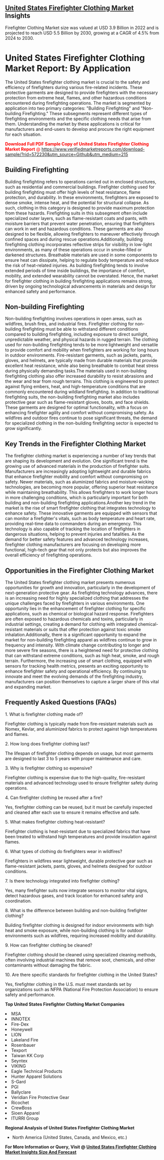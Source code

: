 <h2><a href="https://www.verifiedmarketreports.com/download-sample/?rid=572230&amp;utm_source=Github&amp;utm_medium=215" target="_blank">United States Firefighter Clothing Market</a> Insights</h2><p>Firefighter Clothing Market size was valued at USD 3.9 Billion in 2022 and is projected to reach USD 5.5 Billion by 2030, growing at a CAGR of 4.5% from 2024 to 2030.</p><p><h1>United States Firefighter Clothing Market Report: By Application</h1>The United States firefighter clothing market is crucial to the safety and efficiency of firefighters during various fire-related incidents. These protective garments are designed to provide firefighters with the necessary protection from extreme heat, flames, and other hazardous conditions encountered during firefighting operations. The market is segmented by application into two primary categories: "Building Firefighting" and "Non-building Firefighting." These subsegments represent different types of firefighting environments and the specific clothing needs that arise from them. Understanding the market by these applications is critical for manufacturers and end-users to develop and procure the right equipment for each situation. <p><span class=""><span style="color: #ff0000;"><strong>Download Full PDF Sample Copy of United States Firefighter Clothing Market Report</strong> @ </span><a href="https://www.verifiedmarketreports.com/download-sample/?rid=572230&amp;utm_source=Github&amp;utm_medium=215" target="_blank">https://www.verifiedmarketreports.com/download-sample/?rid=572230&amp;utm_source=Github&amp;utm_medium=215</a></span></p><h2>Building Firefighting</h2>Building firefighting refers to operations carried out in enclosed structures, such as residential and commercial buildings. Firefighter clothing used for building firefighting must offer high levels of heat resistance, flame protection, and durability. In these environments, firefighters are exposed to dense smoke, intense heat, and the potential for structural collapse. As such, clothing in this category is designed to provide maximum protection from these hazards. Firefighting suits in this subsegment often include specialized outer layers, such as flame-resistant coats and pants, with moisture barriers that prevent water penetration, ensuring that firefighters can work in wet and hazardous conditions. These garments are also designed to be flexible, allowing firefighters to maneuver effectively through confined spaces and during rescue operations.Additionally, building firefighting clothing incorporates reflective strips for visibility in low-light environments, as many of these operations occur in smoke-filled or darkened structures. Breathable materials are used in some components to ensure heat can dissipate, helping to regulate body temperature and reduce the risk of heat-related injuries. As building firefighting tends to involve extended periods of time inside buildings, the importance of comfort, mobility, and extended wearability cannot be overstated. Hence, the market for firefighter clothing in building firefighting applications remains strong, driven by ongoing technological advancements in materials and design for enhanced safety and performance.<h2>Non-building Firefighting</h2>Non-building firefighting involves operations in open areas, such as wildfires, brush fires, and industrial fires. Firefighter clothing for non-building firefighting must be able to withstand different conditions compared to building firefighting, including exposure to direct sunlight, unpredictable weather, and physical hazards in rugged terrain. The clothing used for non-building firefighting tends to be more lightweight and versatile to provide comfort and mobility when firefighters are working for long hours in outdoor environments. Fire-resistant garments, such as jackets, pants, gloves, and helmets, are typically made from durable materials that provide excellent heat resistance, while also being breathable to combat heat stress during physically demanding tasks.The materials used in non-building firefighting clothing also offer increased durability to resist abrasions and the wear and tear from rough terrains. This clothing is engineered to protect against flying embers, heat, and high-temperature conditions that are commonly encountered during wildland firefighting. In addition to traditional firefighting suits, the non-building firefighting market also includes protective gear such as flame-resistant gloves, boots, and face shields. These garments are designed for optimal functionality, with a focus on enhancing firefighter agility and comfort without compromising safety. As wildfires and outdoor fires continue to pose significant threats, the demand for specialized clothing in the non-building firefighting sector is expected to grow significantly.<h2>Key Trends in the Firefighter Clothing Market</h2>The firefighter clothing market is experiencing a number of key trends that are shaping its development and evolution. One significant trend is the growing use of advanced materials in the production of firefighter suits. Manufacturers are increasingly adopting lightweight and durable fabrics that enhance firefighter mobility and comfort without compromising on safety. Newer materials, such as aluminized fabrics and moisture-wicking technologies, are becoming more popular, offering superior heat resistance while maintaining breathability. This allows firefighters to work longer hours in more challenging conditions, which is particularly important for both building and non-building firefighting applications.Another key trend in the market is the rise of smart firefighter clothing that integrates technology to enhance safety. These innovative garments are equipped with sensors that can monitor a firefighter's vitals, such as body temperature and heart rate, providing real-time data to commanders during an emergency. This technology is also capable of tracking the location of firefighters in dangerous situations, helping to prevent injuries and fatalities. As the demand for better safety features and advanced technology increases, firefighter clothing manufacturers are focusing on developing more functional, high-tech gear that not only protects but also improves the overall efficiency of firefighting operations.<h2>Opportunities in the Firefighter Clothing Market</h2>The United States firefighter clothing market presents numerous opportunities for growth and innovation, particularly in the development of next-generation protective gear. As firefighting technology advances, there is an increasing need for highly specialized clothing that addresses the unique challenges faced by firefighters in various environments. One opportunity lies in the enhancement of firefighter clothing for specific applications, such as chemical or biological hazard response. Firefighters are often exposed to hazardous chemicals and toxins, particularly in industrial settings, creating a demand for clothing with integrated chemical-resistant materials or suits that offer protection against toxic smoke inhalation.Additionally, there is a significant opportunity to expand the market for non-building firefighting apparel as wildfires continue to grow in frequency and intensity. With climate change contributing to longer and more severe fire seasons, there is a heightened need for protective clothing that can withstand extreme conditions, such as high heat, smoke, and rough terrain. Furthermore, the increasing use of smart clothing, equipped with sensors for tracking health metrics, presents an exciting opportunity to enhance firefighter safety and operational efficiency. By continuing to innovate and meet the evolving demands of the firefighting industry, manufacturers can position themselves to capture a larger share of this vital and expanding market.<h2>Frequently Asked Questions (FAQs)</h2><p>1. What is firefighter clothing made of?</p><p>Firefighter clothing is typically made from fire-resistant materials such as Nomex, Kevlar, and aluminized fabrics to protect against high temperatures and flames.</p><p>2. How long does firefighter clothing last?</p><p>The lifespan of firefighter clothing depends on usage, but most garments are designed to last 3 to 5 years with proper maintenance and care.</p><p>3. Why is firefighter clothing so expensive?</p><p>Firefighter clothing is expensive due to the high-quality, fire-resistant materials and advanced technology used to ensure firefighter safety during operations.</p><p>4. Can firefighter clothing be reused after a fire?</p><p>Yes, firefighter clothing can be reused, but it must be carefully inspected and cleaned after each use to ensure it remains effective and safe.</p><p>5. What makes firefighter clothing heat-resistant?</p><p>Firefighter clothing is heat-resistant due to specialized fabrics that have been treated to withstand high temperatures and provide insulation against flames.</p><p>6. What types of clothing do firefighters wear in wildfires?</p><p>Firefighters in wildfires wear lightweight, durable protective gear such as flame-resistant jackets, pants, gloves, and helmets designed for outdoor conditions.</p><p>7. Is there technology integrated into firefighter clothing?</p><p>Yes, many firefighter suits now integrate sensors to monitor vital signs, detect hazardous gases, and track location for enhanced safety and coordination.</p><p>8. What is the difference between building and non-building firefighter clothing?</p><p>Building firefighter clothing is designed for indoor environments with high heat and smoke exposure, while non-building clothing is for outdoor environments such as wildfires, requiring increased mobility and durability.</p><p>9. How can firefighter clothing be cleaned?</p><p>Firefighter clothing should be cleaned using specialized cleaning methods, often involving industrial machines that remove soot, chemicals, and other contaminants without damaging the fabric.</p><p>10. Are there specific standards for firefighter clothing in the United States?</p><p>Yes, firefighter clothing in the U.S. must meet standards set by organizations such as NFPA (National Fire Protection Association) to ensure safety and performance.</p></p><p><strong>Top United States Firefighter Clothing Market Companies</strong></p><div data-test-id=""><p><li>MSA</li><li> INNOTEX</li><li> Fire-Dex</li><li> Honeywell</li><li> LION</li><li> Lakeland Fire</li><li> Rosenbauer</li><li> Texport</li><li> Taiwan KK Corp</li><li> Seyntex</li><li> VIKING</li><li> Eagle Technical Products</li><li> Hunter Apparel Solutions</li><li> S-Gard</li><li> PGI</li><li> Ballyclare</li><li> Veridian Fire Protective Gear</li><li> Ricochet</li><li> CrewBoss</li><li> Sioen Apparel</li><li> ITURRI Group</li></p><div><strong>Regional Analysis of&nbsp;United States Firefighter Clothing Market</strong></div><ul><li dir="ltr"><p dir="ltr">North America&nbsp;(United States, Canada, and Mexico, etc.)</p></li></ul><p><strong>For More Information or Query, Visit @&nbsp;</strong><strong><a href="https://www.verifiedmarketreports.com/product/firefighter-clothing-market/?utm_source=Github&amp;utm_medium=215" target="_blank">United States Firefighter Clothing Market Insights Size And Forecast</a></strong></p></div>
